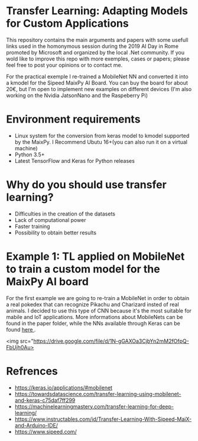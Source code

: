 # Transfer Learning: Adapting Models for Custom Applications
This repository contains the main arguments and papers with some usefull links used in the homonymous session during the 2019 AI Day in Rome promoted by Microsoft and organized by the local .Net community. If you wold like to improve this repo with more exemples, cases or papers; please feel free to post your opinions or to contact me.

For the practical exemple I re-trained a MobileNet NN and converted it into a kmodel for the Sipeed MaixPy AI Board. You can buy the board for about 20€, but I'm open to implement new examples on different devices (I'm also working on the Nvidia JatsonNano and the Raspeberry Pi)

# Environment requirements
- Linux system for the conversion from keras model to kmodel supported by the MaixPy. I Recommend Ubutu 16+(you can also run it on a virtual machine)
- Python 3.5+
- Latest TensorFlow and Keras for Python releases 

# Why do you should use transfer learning?
- Difficulties in the creation of the datasets
- Lack of computational power 
- Faster training
- Possibility to obtain better results 

# Example 1: TL applied on MobileNet to train a custom model for the MaixPy AI board
For the first example we are going to re-train a MobileNet in order to obtain a real pokedex that can recognize Pikachu and Charizard insted of real animals. I decided to use this type of CNN because it's the most suitable for mabile and IoT applications. More informations about MobileNets can be found in the paper folder, while the NNs available through Keras can be found <a href="https://keras.io/applications/#mobilenet"> here </a>.


<img src="https://drive.google.com/file/d/1N-gGAXOa3CjbYn2mM2fOfpQ-FbUjh0Au> 


# Refrences 
- https://keras.io/applications/#mobilenet
- https://towardsdatascience.com/transfer-learning-using-mobilenet-and-keras-c75daf7ff299
- https://machinelearningmastery.com/transfer-learning-for-deep-learning/
- https://www.instructables.com/id/Transfer-Learning-With-Sipeed-MaiX-and-Arduino-IDE/
- https://www.sipeed.com/
